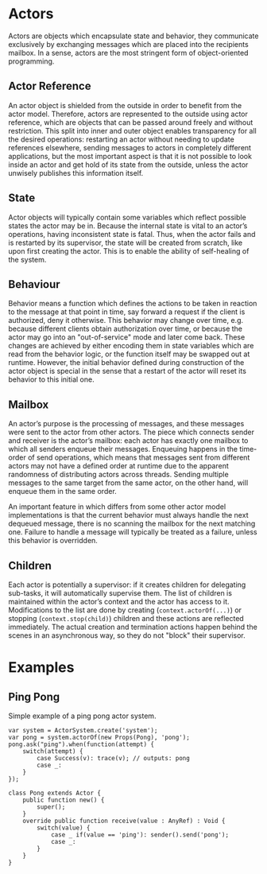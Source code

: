 # Actors

Actors are objects which encapsulate state and behavior, they communicate exclusively by exchanging messages 
which are placed into the recipients mailbox. In a sense, actors are the most stringent form of object-oriented 
programming.

## Actor Reference

An actor object is shielded from the outside in order to benefit from the actor model. Therefore, actors are 
represented to the outside using actor reference, which are objects that can be passed around freely and without 
restriction. This split into inner and outer object enables transparency for all the desired operations: 
restarting an actor without needing to update references elsewhere, sending messages to actors in completely different 
applications, but the most important aspect is that it is not possible to look inside an actor and get hold of its 
state from the outside, unless the actor unwisely publishes this information itself.

## State

Actor objects will typically contain some variables which reflect possible states the actor may be in. Because the 
internal state is vital to an actor’s operations, having inconsistent state is fatal. Thus, when the actor fails 
and is restarted by its supervisor, the state will be created from scratch, like upon first creating the actor. 
This is to enable the ability of self-healing of the system.

## Behaviour

Behavior means a function which defines the actions to be taken in reaction to the message at that point in time, 
say forward a request if the client is authorized, deny it otherwise. This behavior may change over time, 
e.g. because different clients obtain authorization over time, or because the actor may go into an "out-of-service" 
mode and later come back. These changes are achieved by either encoding them in state variables which are read 
from the behavior logic, or the function itself may be swapped out at runtime. However, the initial behavior 
defined during construction of the actor object is special in the sense that a restart of the actor will reset 
its behavior to this initial one.

## Mailbox

An actor’s purpose is the processing of messages, and these messages were sent to the actor from other actors. 
The piece which connects sender and receiver is the actor’s mailbox: each actor has exactly one mailbox to which 
all senders enqueue their messages. Enqueuing happens in the time-order of send operations, which means that 
messages sent from different actors may not have a defined order at runtime due to the apparent randomness of 
distributing actors across threads. Sending multiple messages to the same target from the same actor, 
on the other hand, will enqueue them in the same order.

An important feature in which differs from some other actor model implementations is that the current behavior must 
always handle the next dequeued message, there is no scanning the mailbox for the next matching one. Failure to 
handle a message will typically be treated as a failure, unless this behavior is overridden.

## Children

Each actor is potentially a supervisor: if it creates children for delegating sub-tasks, it will automatically 
supervise them. The list of children is maintained within the actor’s context and the actor has access to it. 
Modifications to the list are done by creating (```context.actorOf(...)```) or stopping (```context.stop(child)```) 
children and these actions are reflected immediately. The actual creation and termination actions happen behind the 
scenes in an asynchronous way, so they do not "block" their supervisor.

# Examples

## Ping Pong

Simple example of a ping pong actor system.

```
var system = ActorSystem.create('system');
var pong = system.actorOf(new Props(Pong), 'pong');
pong.ask("ping").when(function(attempt) {
    switch(attempt) {
        case Success(v): trace(v); // outputs: pong
        case _: 
    }
});

class Pong extends Actor {
    public function new() {
        super();
    }
    override public function receive(value : AnyRef) : Void {
        switch(value) {
            case _ if(value == 'ping'): sender().send('pong');
            case _: 
        }
    }
}
```


<!--
    Original origin of documentation is from akka[1], because this is a port (not 1-1 port), there are very 
    similar things happening.

    [1] http://doc.akka.io/docs/akka/snapshot/general/actor-systems.html#actor-systems
-->